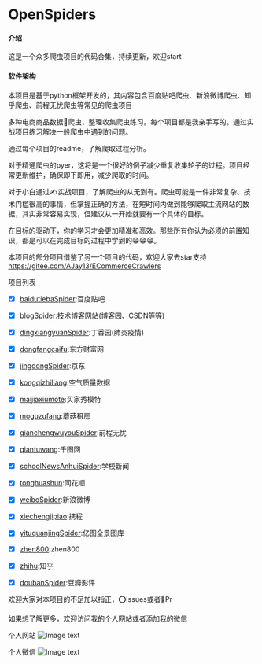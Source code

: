 # OpenSpiders

#### 介绍
这是一个众多爬虫项目的代码合集，持续更新，欢迎start

#### 软件架构
本项目是基于python框架开发的，其内容包含百度贴吧爬虫、新浪微博爬虫、知乎爬虫、前程无忧爬虫等常见的爬虫项目

多种电商商品数据🐍爬虫，整理收集爬虫练习。每个项目都是我亲手写的。通过实战项目练习解决一般爬虫中遇到的问题。

通过每个项目的readme，了解爬取过程分析。

对于精通爬虫的pyer，这将是一个很好的例子减少重复收集轮子的过程。项目经常更新维护，确保即下即用，减少爬取的时间。

对于小白通过✍️实战项目，了解爬虫的从无到有。爬虫可能是一件非常复杂、技术门槛很高的事情，但掌握正确的方法，在短时间内做到能够爬取主流网站的数据，其实非常容易实现，但建议从一开始就要有一个具体的目标。

在目标的驱动下，你的学习才会更加精准和高效。那些所有你认为必须的前置知识，都是可以在完成目标的过程中学到的😁😁😁。

本项目的部分项目借鉴了另一个项目的代码，欢迎大家去star支持
https://gitee.com/AJay13/ECommerceCrawlers

项目列表
- [x]  [baidutiebaSpider](https://gitee.com/chengrongkai/OpenSpiders/tree/master/DianpingCrawler):百度贴吧
- [x] [blogSpider](https://gitee.com/chengrongkai/OpenSpiders/tree/master/blogSpider):技术博客网站(博客园、CSDN等等)
- [x] [dingxiangyuanSpider](https://gitee.com/chengrongkai/OpenSpiders/tree/master/dingxiangyuanSpider):丁香园(肺炎疫情)
- [x] [dongfangcaifu](https://gitee.com/chengrongkai/OpenSpiders/tree/master/dongfangcaifu):东方财富网
- [x] [jingdongSpider](https://gitee.com/chengrongkai/OpenSpiders/tree/master/jingdongSpider):京东
- [x] [kongqizhiliang](https://gitee.com/chengrongkai/OpenSpiders/tree/master/kongqizhiliang):空气质量数据
- [x] [maijiaxiumote](https://gitee.com/chengrongkai/OpenSpiders/tree/master/maijiaxiumote):买家秀模特
- [x] [moguzufang](https://gitee.com/chengrongkai/OpenSpiders/tree/master/moguzufang):蘑菇租房
- [x] [qianchengwuyouSpider](https://gitee.com/chengrongkai/OpenSpiders/tree/master/qianchengwuyouSpider):前程无忧
- [x] [qiantuwang](https://gitee.com/chengrongkai/OpenSpiders/tree/master/qiantuwang):千图网
- [x] [schoolNewsAnhuiSpider](https://gitee.com/chengrongkai/OpenSpiders/tree/master/schoolNewsAnhuiSpider):学校新闻
- [x] [tonghuashun](https://gitee.com/chengrongkai/OpenSpiders/tree/master/tonghuashun):同花顺
- [x] [weiboSpider](https://gitee.com/chengrongkai/OpenSpiders/tree/master/weiboSpider):新浪微博
- [x] [xiechengjipiao](https://gitee.com/chengrongkai/OpenSpiders/tree/master/xiechengjipiao):携程
- [x] [yituquanjingSpider](https://gitee.com/chengrongkai/OpenSpiders/tree/master/yituquanjingSpider):亿图全景图库
- [x] [zhen800](https://gitee.com/chengrongkai/OpenSpiders/tree/master/zhen800):zhen800
- [x] [zhihu](https://gitee.com/chengrongkai/OpenSpiders/tree/master/zhihu):知乎
- [x] [doubanSpider](https://gitee.com/chengrongkai/OpenSpiders/tree/master/doubanSpider):豆瓣影评




欢迎大家对本项目的不足加以指正，⭕️Issues或者🔔Pr

如果想了解更多，欢迎访问我的个人网站或者添加我的微信

个人网站
![Image text](https://gitee.com/chengrongkai/uploads/raw/master/images/bizhibihui.png)

个人微信
![Image text](https://gitee.com/chengrongkai/uploads/raw/master/images/weixin.png)


